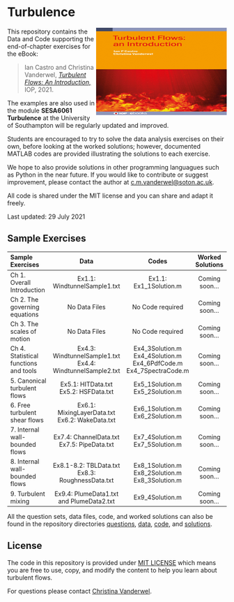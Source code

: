 # Turbulence

<img src="book_cover.jpg" alt="Book cover" width="300" height="200" align="right">

This repository contains the Data and Code supporting the end-of-chapter exercises for the eBook:

> Ian Castro and Christina Vanderwel, 
[_Turbulent Flows: An Introduction,_](https://www.iop.org/) IOP, 2021.


The examples are  also used in the module <b>SESA6061 Turbulence</b> at the University of Southampton will be regularly updated and improved. 

Students are encouraged to try to solve the data analysis exercises on their own, before looking at the worked solutions; however, documented MATLAB codes are provided illustrating the solutions to each exercise. 

We hope to also provide solutions in other programming languagues such as Python in the near future. If you would like to contribute or suggest improvement, please contact the author at c.m.vanderwel@soton.ac.uk. 

All code is shared under the MIT license and you can share and adapt it freely. 

Last updated: 29 July 2021


## Sample Exercises


| Sample Exercises |	Data	| Codes	| Worked Solutions | 
| :----------------| :---: | :----: | :------------: |
| Ch 1. Overall Introduction	| Ex1.1: WindtunnelSample1.txt	| Ex1.1: Ex1_1Solution.m	| Coming soon… | 
| Ch 2. The governing equations	| No Data Files	| No Code required	| Coming soon… | 
| Ch 3. The scales of motion	| No Data Files	| No Code required	| Coming soon… | 
| Ch 4. Statistical functions and tools	| Ex4.3: WindtunnelSample1.txt <br> Ex4.4: WindtunnelSample2.txt	| Ex4_3Solution.m <br> Ex4_4Solution.m <br> Ex4_6PdfCode.m <br> Ex4_7SpectraCode.m	| Coming soon… | 
| 5. Canonical turbulent flows	| Ex5.1: HITData.txt <br> Ex5.2: HSFData.txt | 	Ex5_1Solution.m <br> Ex5_2Solution.m	| Coming soon… | 
| 6. Free turbulent shear flows	| Ex6.1: MixingLayerData.txt <br> Ex6.2: WakeData.txt 	| Ex6_1Solution.m <br> Ex6_2Solution.m	| Coming soon… | 
| 7. Internal wall-bounded flows	| Ex7.4: ChannelData.txt <br> Ex7.5: PipeData.txt 	| Ex7_4Solution.m <br> Ex7_5Solution.m	| Coming soon… | 
| 8. Internal wall-bounded flows	| Ex8.1-8.2: TBLData.txt <br> Ex8.3: RoughnessData.txt | 	Ex8_1Solution.m <br> Ex8_2Solution.m <br> Ex8_3Solution.m	| Coming soon… | 
| 9. Turbulent mixing |	Ex9.4: PlumeData1.txt <br> and PlumeData2.txt	| Ex9_4Solution.m	| Coming soon… | 

All the question sets, data files, code, and worked solutions can also be found in the repository directories [questions](questions), [data](data), [code](code), and [solutions](solutions).

## License
The code in this repository is provided under [MIT LICENSE](LICENSE) which means you are free to use, copy, and modify the content to help you learn about turbulent flows.
 
 For questions please contact
 [Christina Vanderwel](https://www.southampton.ac.uk/engineering/about/staff/cmv1n13.page).

